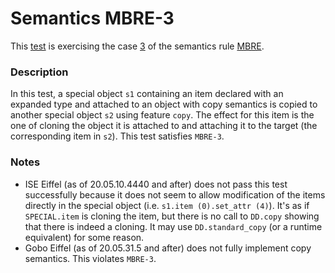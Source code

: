 # Semantics MBRE-3

This [test](.) is exercising the case [3](../Readme.md) of the semantics rule [MBRE](../../mbre/Readme.md).

### Description

In this test, a special object `s1` containing an item declared with an expanded type and attached to an object with copy semantics is copied to another special object  `s2` using feature `copy`. The effect for this item is the one of cloning the object it is attached to and attaching it to the target (the corresponding item in `s2`). This test satisfies `MBRE-3`.

### Notes

* ISE Eiffel (as of 20.05.10.4440 and after) does not pass this test successfully because it does not seem to allow modification of the items directly in the special object (i.e. `s1.item (0).set_attr (4)`). It's as if `SPECIAL.item` is cloning the item, but there is no call to `DD.copy` showing that there is indeed a cloning. It may use `DD.standard_copy` (or a runtime equivalent) for some reason.
* Gobo Eiffel (as of 20.05.31.5 and after) does not fully implement copy semantics. This violates `MBRE-3`.
